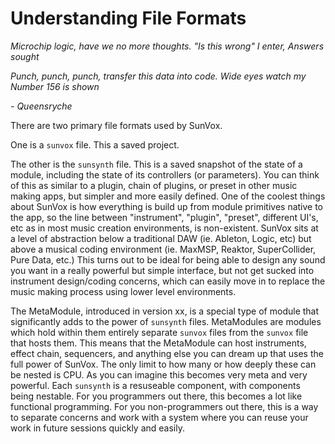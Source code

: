 # Understanding File Formats

_Microchip logic, have we no more thoughts. "Is this wrong" I enter, Answers sought_

_Punch, punch, punch, transfer this data into code. Wide eyes watch my Number 156 is shown_

_- Queensryche_

There are two primary file formats used by SunVox.

One is a `sunvox` file. This a saved project.

The other is the `sunsynth` file. This is a saved snapshot of the state of a module, including the state of its controllers (or parameters). You can think of this as similar to a plugin, chain of plugins, or preset in other music making apps, but simpler and more easily defined. One of the coolest things about SunVox is how everything is build up from module primitives native to the app, so the line between "instrument", "plugin", "preset", different UI's, etc as in most music creation environments, is non-existent. SunVox sits at a level of abstraction below a traditional DAW (ie. Ableton, Logic, etc) but above a musical coding environment (ie. MaxMSP, Reaktor, SuperCollider, Pure Data, etc.) This turns out to be ideal for being able to design any sound you want in a really powerful but simple interface, but not get sucked into instrument design/coding concerns, which can easily move in to replace the music making process using lower level environments.

The MetaModule, introduced in version xx, is a special type of module that significantly adds to the power of `sunsynth` files. MetaModules are modules which hold within them entirely separate `sunvox` files from the `sunvox` file that hosts them. This means that the MetaModule can host instruments, effect chain, sequencers, and anything else you can dream up that uses the full power of SunVox. The only limit to how many or how deeply these can be nested is CPU. As you can imagine this becomes very meta and very powerful. Each `sunsynth` is a resuseable component, with components being nestable. For you programmers out there, this becomes a lot like functional programming. For you non-programmers out there, this is a way to separate concerns and work with a system where you can reuse your work in future sessions quickly and easily.

